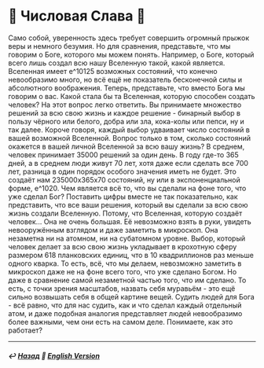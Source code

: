 
# 🧮 Числовая Слава 🧮
Само собой, уверенность здесь требует совершить огромный прыжок веры и немного безумия. Но для сравнения, представьте, что мы говорим о Боге, которого мы можем понять. Например, о Боге, который всего лишь создал всю нашу Вселенную такой, какой является. Вселенная имеет e^10125 возможных состояний, что конечно невообразимо много, но всё ещё не показатель бесконечной силы и абсолютного воображения. Теперь, представьте, что вместо Бога мы говорим о вас. Какой стала бы та Вселенная, которую способен создать человек? На этот вопрос легко ответить. Вы принимаете множество решений за всю свою жизнь и каждое решение - бинарный выбор в пользу чёрного или белого, добра или зла, кока-колы или пепси, ну и так далее. Короче говоря, каждый выбор удваивает число состояний в вашей возможной Вселенной. Вопрос только в том, сколько состояний окажется в вашей личной Вселенной за всю вашу жизнь? В среднем, человек принимает 35000 решений за один день. В году где-то 365 дней, а в среднем люди живут 70 лет, хотя даже если сделать все 700 лет, разница в один порядок особого значения иметь не будет. Это создаёт нам 235000x365x70 состояний, ну или в экспоненциальной форме, e^1020. Чем является всё то, что вы сделали на фоне того, что уже сделал Бог? Поставить цифры вместе не так показательно, как представить, что все ваши решения, который вы сделали за всю свою жизнь создали Вселенную. Потому, что Вселенная, которую создаёт человек... Она не очень большая. Её невозможно взять в руки, увидеть невооружённым взглядом и даже заметить в микроскоп. Она незаметна ни на атомном, ни на субатомном уровне. Выбор, который человек делает за всю свою жизнь укладывает в крохотную сферу размером 618 планковских единиц, что в 10 квадриллионов раз меньше одного кварка. То есть, всё, что мы делаем, невозможно заметить в микроскоп даже не на фоне всего того, что уже сделано Богом. Но даже в сравнение самой незаметной частью того, что им сделано. То есть, с точки зрения масштабов, назвать себя муравьём - это ещё сильно возвышать себя в общей картине вещей. Судить людей для Бога - всё равно, что для нас судить, как и что сделал каждый отдельный атом, и даже подобная аналогия представляет людей невообразимо более важными, чем они есть на самом деле. Понимаете, как это работает?

***

##### ↩️ [Назад](index-2.md)           🗽 [English Version](numericalglory.md) 

